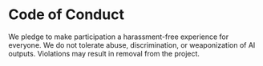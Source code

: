 # Code of Conduct

We pledge to make participation a harassment-free experience for everyone.
We do not tolerate abuse, discrimination, or weaponization of AI outputs.
Violations may result in removal from the project.
